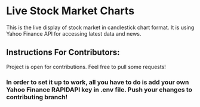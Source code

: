 # Live Stock Market Charts

This is the live display of stock market in candlestick chart format. 
It is using Yahoo Finance API for accessing latest data and news.

## Instructions For Contributors: 
Project is open for contributions. Feel free to pull some requests! 

### In order to set it up to work, all you have to do is add your own Yahoo Finance RAPIDAPI key in .env file. Push your changes to contributing branch!